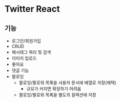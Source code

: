 # Twitter React

## 기능

- 로그인/회원가입
- CRUD
- 해시태그 쿼리 및 검색
- 이미지 업로드
- 좋아요
- 댓글 기능
- 팔로잉
  - 팔로잉/팔로워 목록을 사용자 문서에 배열로 저장(채택)
    - 규모가 커지면 확장하기 어려움
  - 팔로잉/팔로와 목록을 별도의 컬렉션에 저장
